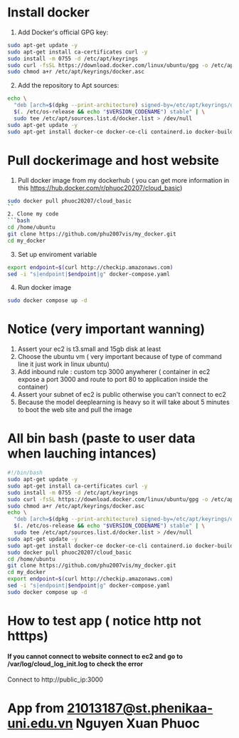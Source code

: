 # Install docker
1. Add Docker's official GPG key:
```bash
sudo apt-get update -y
sudo apt-get install ca-certificates curl -y
sudo install -m 0755 -d /etc/apt/keyrings 
sudo curl -fsSL https://download.docker.com/linux/ubuntu/gpg -o /etc/apt/keyrings/docker.asc 
sudo chmod a+r /etc/apt/keyrings/docker.asc
```

2. Add the repository to Apt sources:
```bash
echo \
  "deb [arch=$(dpkg --print-architecture) signed-by=/etc/apt/keyrings/docker.asc] https://download.docker.com/linux/ubuntu \
  $(. /etc/os-release && echo "$VERSION_CODENAME") stable" | \
  sudo tee /etc/apt/sources.list.d/docker.list > /dev/null
sudo apt-get update -y
sudo apt-get install docker-ce docker-ce-cli containerd.io docker-buildx-plugin docker-compose-plugin -y
```
# Pull dockerimage and host website
1. Pull docker image from my dockerhub ( you can get more information in this https://hub.docker.com/r/phuoc20207/cloud_basic)
```bash
sudo docker pull phuoc20207/cloud_basic
``
2. Clone my code
```bash
cd /home/ubuntu
git clone https://github.com/phu2007vis/my_docker.git
cd my_docker
```
3. Set up enviroment variable
```bash
export endpoint=$(curl http://checkip.amazonaws.com)
sed -i "s|endpoint|$endpoint|g" docker-compose.yaml
```
4. Run docker image
```bash
sudo docker compose up -d
```
# Notice (very important wanning)
1. Assert your ec2 is t3.small and 15gb  disk at least
2. Choose the ubuntu vm ( very important because of type of command line it just work in linux ubuntu)
3. Add inbound rule : custom tcp 3000 anywherer ( container in ec2 expose a port 3000 and route to port 80 to application inside the container)
4. Assert your subnet of ec2 is public otherwise you can't connect to ec2
5. Because the model deeplearning is heavy so it will take about 5 minutes to boot the web site and pull the image

# All bin bash (paste to user data when lauching intances)

```bash
#!/bin/bash
sudo apt-get update -y
sudo apt-get install ca-certificates curl -y
sudo install -m 0755 -d /etc/apt/keyrings 
sudo curl -fsSL https://download.docker.com/linux/ubuntu/gpg -o /etc/apt/keyrings/docker.asc 
sudo chmod a+r /etc/apt/keyrings/docker.asc
echo \
  "deb [arch=$(dpkg --print-architecture) signed-by=/etc/apt/keyrings/docker.asc] https://download.docker.com/linux/ubuntu \
  $(. /etc/os-release && echo "$VERSION_CODENAME") stable" | \
  sudo tee /etc/apt/sources.list.d/docker.list > /dev/null
sudo apt-get update -y
sudo apt-get install docker-ce docker-ce-cli containerd.io docker-buildx-plugin docker-compose-plugin -y
sudo docker pull phuoc20207/cloud_basic
cd /home/ubuntu
git clone https://github.com/phu2007vis/my_docker.git
cd my_docker
export endpoint=$(curl http://checkip.amazonaws.com)
sed -i "s|endpoint|$endpoint|g" docker-compose.yaml
sudo docker compose up -d
```
# How to test app ( notice http not htttps)
#### If you cannot connect to website connect to ec2 and go to /var/log/cloud_log_init.log to check the error
Connect to 
http://public_ip:3000

# App from 21013187@st.phenikaa-uni.edu.vn Nguyen Xuan Phuoc
